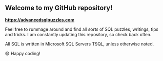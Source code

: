 

## Welcome to my GitHub repository!

**https://advancedsqlpuzzles.com**  

Feel free to rummage around and find all sorts of SQL puzzles, writings, tips and tricks.  I am constantly updating this repository, so check back often.

All SQL is written in Microsoft SQL Servers TSQL, unless otherwise noted.

:smile: Happy coding!
